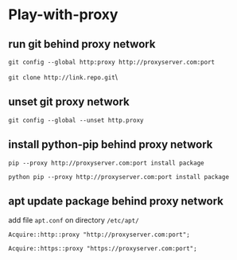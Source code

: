 # Play-with-proxy


## run git behind proxy network
`git config --global http:proxy http://proxyserver.com:port`

`git clone http://link.repo.git`\

## unset git proxy network
`git config --global --unset http.proxy`
  
  
## install python-pip behind proxy network
`pip --proxy http://proxyserver.com:port install package`

`python pip --proxy http://proxyserver.com:port install package`
  
  
  
## apt update package behind proxy network
add file `apt.conf` on directory `/etc/apt/`

`Acquire::http::proxy "http://proxyserver.com:port";`

`Acquire::https::proxy "https://proxyserver.com:port";`
